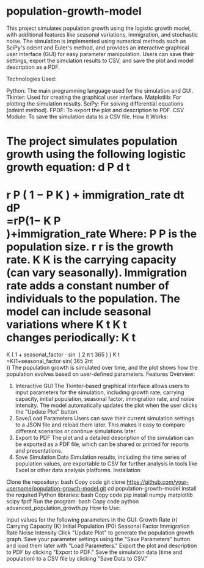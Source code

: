 # population-growth-model
This project simulates population growth using the logistic growth model, with additional features like seasonal variations, immigration, and stochastic noise. The simulation is implemented using numerical methods such as SciPy's odeint and Euler's method, and provides an interactive graphical user interface (GUI) for easy parameter manipulation. Users can save their settings, export the simulation results to CSV, and save the plot and model description as a PDF.

Technologies Used:

Python: The main programming language used for the simulation and GUI.
Tkinter: Used for creating the graphical user interface.
Matplotlib: For plotting the simulation results.
SciPy: For solving differential equations (odeint method).
FPDF: To export the plot and description to PDF.
CSV Module: To save the simulation data to a CSV file.
How It Works:

The project simulates population growth using the following logistic growth equation:
d
P
d
t
=
r
P
(
1
−
P
K
)
+
immigration_rate
dt
dP
​	
 =rP(1− 
K
P
​	
 )+immigration_rate
Where:
P
P is the population size.
r
r is the growth rate.
K
K is the carrying capacity (can vary seasonally).
Immigration rate adds a constant number of individuals to the population.
The model can include seasonal variations where 
K
t
K 
t
​	
  changes periodically:
K
t
=
K
(
1
+
seasonal_factor
⋅
sin
⁡
(
2
π
t
365
)
)
K 
t
​	
 =K(1+seasonal_factor⋅sin( 
365
2πt
​	
 ))
The population growth is simulated over time, and the plot shows how the population evolves based on user-defined parameters.
Features Overview:

1. Interactive GUI
The Tkinter-based graphical interface allows users to input parameters for the simulation, including growth rate, carrying capacity, initial population, seasonal factor, immigration rate, and noise intensity. The model automatically updates the plot when the user clicks the "Update Plot" button.
2. Save/Load Parameters
Users can save their current simulation settings to a JSON file and reload them later. This makes it easy to compare different scenarios or continue simulations later.
3. Export to PDF
The plot and a detailed description of the simulation can be exported as a PDF file, which can be shared or printed for reports and presentations.
4. Save Simulation Data
Simulation results, including the time series of population values, are exportable to CSV for further analysis in tools like Excel or other data analysis platforms.
Installation

Clone the repository:
bash
Copy code
git clone https://github.com/your-username/population-growth-model.git
cd population-growth-model
Install the required Python libraries:
bash
Copy code
pip install numpy matplotlib scipy fpdf
Run the program:
bash
Copy code
python advanced_population_growth.py
How to Use:

Input values for the following parameters in the GUI:
Growth Rate (r)
Carrying Capacity (K)
Initial Population (P0)
Seasonal Factor
Immigration Rate
Noise Intensity
Click "Update Plot" to generate the population growth graph.
Save your parameter settings using the "Save Parameters" button and load them later with "Load Parameters."
Export the plot and description to PDF by clicking "Export to PDF."
Save the simulation data (time and population) to a CSV file by clicking "Save Data to CSV."
